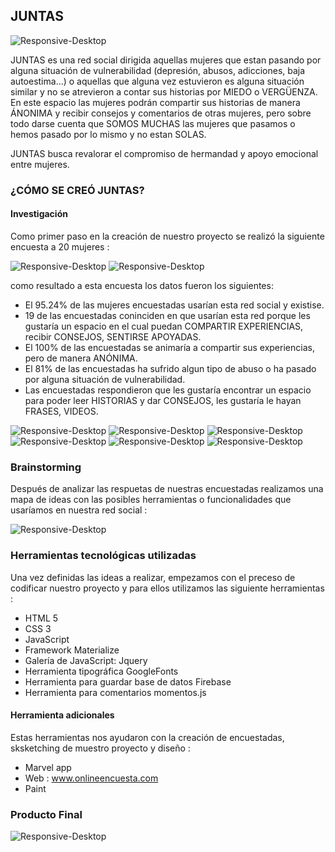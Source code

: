 ## JUNTAS
![Responsive-Desktop](public/assets/images/juntas.png)

JUNTAS es una red social dirigida aquellas mujeres que estan pasando por alguna situación de vulnerabilidad (depresión, abusos, adicciones, baja autoestima...) o aquellas que alguna vez estuvieron es alguna situación similar y no se atrevieron a contar sus historias por MIEDO o VERGÜENZA. En este espacio las mujeres podrán compartir sus historias de manera ÁNONIMA y  recibir consejos y comentarios de otras mujeres, pero sobre todo darse cuenta que  SOMOS MUCHAS las mujeres que pasamos o hemos pasado por lo mismo y no estan SOLAS.

JUNTAS busca revalorar el compromiso de hermandad y apoyo emocional entre mujeres.

### ¿CÓMO SE CREÓ JUNTAS?
#### Investigación
 Como primer paso en la creación de nuestro proyecto se realizó la siguiente encuesta a 20 mujeres :

![Responsive-Desktop](public/assets/images/encuesta-intro.png)
![Responsive-Desktop](public/assets/images/encuesta-preguntas.png)

como resultado a esta encuesta los datos fueron los siguientes:
- El 95.24% de las mujeres encuestadas usarían esta red social y existise.
- 19 de las encuestadas coninciden en que usarían esta red porque les gustaría un espacio en el cual puedan COMPARTIR EXPERIENCIAS, recibir CONSEJOS, SENTIRSE APOYADAS.
- El 100% de las encuestadas se animaría a compartir sus experiencias, pero de manera ANÓNIMA.
- El 81% de las encuestadas ha sufrido algun tipo de abuso o ha pasado por alguna situación de vulnerabilidad.
- Las encuestadas respondieron que les gustaría encontrar un espacio para poder leer HISTORIAS y dar CONSEJOS, les gustaría le hayan FRASES, VIDEOS.

![Responsive-Desktop](public/assets/images/pregunta1.png)
![Responsive-Desktop](public/assets/images/pregunta2.png)
![Responsive-Desktop](public/assets/images/pregunta3.png)
![Responsive-Desktop](public/assets/images/pregunta4.png)
![Responsive-Desktop](public/assets/images/pregunta5.png)
![Responsive-Desktop](public/assets/images/pregunta6.png)

### Brainstorming
 Después de analizar las respuetas de nuestras encuestadas realizamos una mapa de ideas con las posibles herramientas o funcionalidades que usaríamos en nuestra red social :

 ![Responsive-Desktop](public/assets/images/ideas.jpg)

### Herramientas tecnológicas utilizadas
 Una vez definidas las ideas a realizar, empezamos con el preceso de codificar nuestro proyecto y para ellos utilizamos las siguiente herramientas :
- HTML 5
- CSS 3
- JavaScript
- Framework Materialize
- Galería de JavaScript: Jquery
- Herramienta tipográfica GoogleFonts
- Herramienta para guardar base de datos Firebase
- Herramienta para comentarios momentos.js

#### Herramienta adicionales
 Estas herramientas nos ayudaron con la creación de encuestadas, sksketching de muestro proyecto y diseño :
- Marvel app
- Web : www.onlineencuesta.com
- Paint

### Producto Final


![Responsive-Desktop](public/assets/images/screen1.png)
